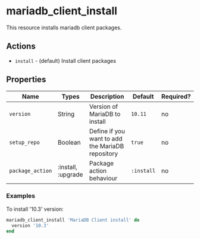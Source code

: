# mariadb_client_install

This resource installs mariadb client packages.

## Actions

- `install` - (default) Install client packages

## Properties

Name                | Types             | Description                                                   | Default                                   | Required?
------------------- | ----------------- | ------------------------------------------------------------- | ----------------------------------------- | ---------
`version`           | String            | Version of MariaDB to install                                 | `10.11`                                   | no
`setup_repo`        | Boolean           | Define if you want to add the MariaDB repository              | `true`                                    | no
`package_action`    | :install, :upgrade| Package action behaviour                                      | `:install`                                | no

### Examples

To install '10.3' version:

```ruby
mariadb_client_install 'MariaDB Client install' do
  version '10.3'
end
```
